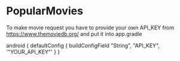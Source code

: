 # PopularMovies
To make movie request you have to provide your own API_KEY from https://www.themoviedb.org/ and put it into
app.gradle

android {
  defaultConfig {
    buildConfigField "String", "API_KEY", '"YOUR_API_KEY"'
  }
}

